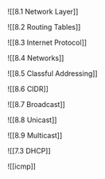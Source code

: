 ![[8.1 Network Layer]]

![[8.2 Routing Tables]]

![[8.3 Internet Protocol]]

![[8.4 Networks]]

![[8.5 Classful Addressing]]

![[8.6 CIDR]]

![[8.7 Broadcast]]

![[8.8 Unicast]]

![[8.9 Multicast]]

![[7.3 DHCP]]

![[icmp]]